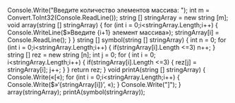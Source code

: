 Console.Write("Введите количество элементов массива: ");
int m = Convert.ToInt32(Console.ReadLine());
string [] stringArray = new string [m];
void array(string [] stringArray)
{
  for (int i = 0;i<stringArray.Length;i++)
  {
     Console.WriteLine($»Введите {i+1} элемент массива»);
     stringArray[i] = Console.ReadLine();
  }
}
string [] symbol(string [] stringArray)
{
  int n = 0;
  for (int i = 0;i<stringArray.Length;i++)
  {
    if(stringArray[i].Length <=3)
    n++;
  }
  string [] rez = new string [n];
  int j = 0;
  for 
  (
    int i = 0; i<stringArray.Length;i++)
  {
    if(stringArray[i].Length <=3)
    {
        rez[j] = stringArray[i];
        j++;
    }
  }
  return rez;
}
void printA(string [] stringArray)
{
    Console.Write(«[«);
    for (int i = 0;i<stringArray.Length;i++)
    {
    Console.Write($»‘{stringArray[i]}’, «);
    }
    Console.Write("]");
}
array(stringArray);
printA(symbol(stringArray));